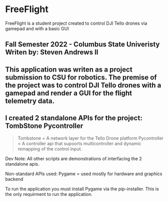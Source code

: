 # FreeFlight
FreeFlight is a student project created to control DJI Tello drones via gamepad and with a basic GUI 

Fall Semester 2022 - Columbus State Univeristy 
Writen by: Steven Andrews II 
-----------------------------------------------------------------------------------------------------------------------------------

This application was writen as a project submission to CSU for robotics. The premise of the project was to control DJI Tello drones with a gamepad and render a GUI for the flight telemetry data. 
-----------------------------------------------------------------------------------------------------------------------------------
I created 2 standalone APIs for the project:
TombStone
Pycontroller
-----------------------------------------------------------------------------------------------------------------------------------
>Tombstone    = A network layer for the Tello Drone platform 
>Pycontroller = A controller api that supoorts multicontroller and dynamic remapping of the control input. 



Dev Note:   All other scripts are demonstrations of interfacing the 2 standalone apis. 


Non-standard APIs used:
Pygame       = used mostly for hardware and graphics backend



To run the application you must install Pygame via the pip-installer. 
This is the only requirment to run the application. 

